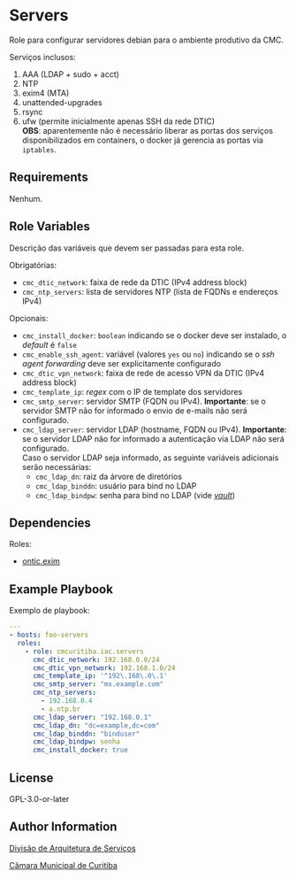 # Servers

Role para configurar servidores debian para o ambiente produtivo da CMC.

Serviços inclusos:

1. AAA (LDAP + sudo + acct)
1. NTP
1. exim4 (MTA)
1. unattended-upgrades
1. rsync
1. ufw (permite inicialmente apenas SSH da rede DTIC)  
   **OBS**: aparentemente não é necessário liberar as portas dos serviços
   disponibilizados em containers, o docker já gerencia as portas via
   `iptables`.

## Requirements

<!-- Any pre-requisites that may not be covered by Ansible itself or the role should be mentioned here. For instance, if the role uses the EC2 module, it may be a good idea to mention in this section that the boto package is required. -->

Nenhum.

## Role Variables

<!-- A description of the settable variables for this role should go here, including any variables that are in defaults/main.yml, vars/main.yml, and any variables that can/should be set via parameters to the role. Any variables that are read from other roles and/or the global scope (ie. hostvars, group vars, etc.) should be mentioned here as well. -->

Descrição das variáveis que devem ser passadas para esta role.

Obrigatórias:

- `cmc_dtic_network`: faixa de rede da DTIC (IPv4 address block)
- `cmc_ntp_servers`: lista de servidores NTP (lista de FQDNs e endereços IPv4)

Opcionais:

- `cmc_install_docker`: `boolean` indicando se o docker deve ser instalado, o _default_ é `false`
- `cmc_enable_ssh_agent`: variável (valores `yes` ou `no`) indicando se o _ssh agent forwarding_ deve ser explicitamente configurado
- `cmc_dtic_vpn_network`: faixa de rede de acesso VPN da DTIC (IPv4 address block)
- `cmc_template_ip`: _regex_ com o IP de template dos servidores
- `cmc_smtp_server`: servidor SMTP (FQDN ou IPv4). **Importante**: se o servidor SMTP não for informado o envio de e-mails não será configurado.
- `cmc_ldap_server`: servidor LDAP (hostname, FQDN ou IPv4). **Importante**: se o servidor LDAP não for informado a autenticação via LDAP não será configurado.  
  Caso o servidor LDAP seja informado, as seguinte variáveis adicionais serão necessárias:
  - `cmc_ldap_dn`: raiz da árvore de diretórios
  - `cmc_ldap_binddn`: usuário para bind no LDAP
  - `cmc_ldap_bindpw`: senha para bind no LDAP (vide [_vault_](https://docs.ansible.com/ansible/latest/user_guide/vault.html))

## Dependencies

Roles:

<!-- A list of other roles hosted on Galaxy should go here, plus any details in regards to parameters that may need to be set for other roles, or variables that are used from other roles. -->

- [ontic.exim](https://galaxy.ansible.com/ontic/exim)

## Example Playbook

<!-- Including an example of how to use your role (for instance, with variables passed in as parameters) is always nice for users too: -->

Exemplo de playbook:

```yaml
---
- hosts: foo-servers
  roles:
    - role: cmcuritiba.iac.servers
      cmc_dtic_network: 192.168.0.0/24
      cmc_dtic_vpn_network: 192.168.1.0/24
      cmc_template_ip: '^192\.168\.0\.1'
      cmc_smtp_server: "mx.example.com"
      cmc_ntp_servers:
        - 192.168.0.4
        - a.ntp.br
      cmc_ldap_server: "192.168.0.1"
      cmc_ldap_dn: "dc=example,dc=com"
      cmc_ldap_binddn: "binduser"
      cmc_ldap_bindpw: senha
      cmc_install_docker: true
```

## License

GPL-3.0-or-later

## Author Information

<!-- An optional section for the role authors to include contact information, or a website (HTML is not allowed). -->

[Divisão de Arquitetura de Serviços](mailto:arquitetura-ti@cmc.pr.gov.br)

[Câmara Municipal de Curitiba](https://cmc.pr.gov.br)
